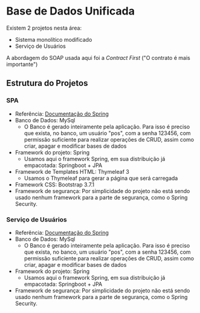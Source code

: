 # Base de Dados Unificada

Existem 2 projetos nesta área:

- Sistema monolítico modificado
- Serviço de Usuários

A abordagem do SOAP usada aqui foi a _Contract First_ ("O contrato é mais importante")

## Estrutura do Projetos

### SPA

- Referência: [Documentação do Spring](https://spring.io/guides/gs/consuming-web-service/)
- Banco de Dados: MySql
    - O Banco é gerado inteiramente pela aplicação. Para isso é preciso que exista, no banco, 
	um usuário "pos", com a senha 123456, com permissão suficiente para realizar operações de 
	CRUD, assim como criar, apagar e modificar bases de dados
- Framework do projeto: Spring
    - Usamos aqui o framework Spring, em sua distribuição já empacotada: Springboot + JPA
- Framework de Templates HTML: Thymeleaf 3
    - Usamos o Thymeleaf para gerar a página que será carregada
- Framework CSS: Bootstrap 3.7.1
- Framework de segurança: Por simplicidade do projeto não está sendo usado nenhum framework para
a parte de segurança, como o Spring Security.

### Serviço de Usuários

- Referência: [Documentação do Spring](https://spring.io/guides/gs/producing-web-service/)
- Banco de Dados: MySql
    - O Banco é gerado inteiramente pela aplicação. Para isso é preciso que exista, no banco, 
	um usuário "pos", com a senha 123456, com permissão suficiente para realizar operações de 
	CRUD, assim como criar, apagar e modificar bases de dados
- Framework do projeto: Spring
    - Usamos aqui o framework Spring, em sua distribuição já empacotada: Springboot + JPA
- Framework de segurança: Por simplicidade do projeto não está sendo usado nenhum framework para
a parte de segurança, como o Spring Security.
